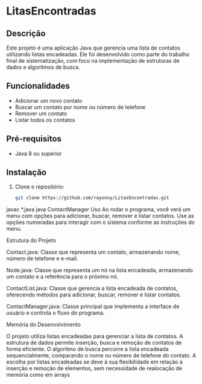 # LitasEncontradas

## Descrição
Este projeto é uma aplicação Java que gerencia uma lista de contatos utilizando listas encadeadas. Ele foi desenvolvido como parte do trabalho final de sistematização, com foco na implementação de estruturas de dados e algoritmos de busca.

## Funcionalidades
- Adicionar um novo contato
- Buscar um contato por nome ou número de telefone
- Remover um contato
- Listar todos os contatos

## Pré-requisitos
- Java 8 ou superior

## Instalação
1. Clone o repositório:
   ```bash
   git clone https://github.com/rayonny/LitasEncontradas.git
javac *.java
java ContactManager
Uso
Ao rodar o programa, você verá um menu com opções para adicionar, buscar, remover e listar contatos.
Use as opções numeradas para interagir com o sistema conforme as instruções do menu.

Estrutura do Projeto

Contact.java: Classe que representa um contato, armazenando nome, número de telefone e e-mail.

Node.java: Classe que representa um nó na lista encadeada, armazenando um contato e a referência para o próximo nó.

ContactList.java: Classe que gerencia a lista encadeada de contatos, oferecendo métodos para adicionar, buscar, remover e listar contatos.

ContactManager.java: Classe principal que implementa a interface de usuário e controla o fluxo do programa.

Memória do Desenvolvimento

O projeto utiliza listas encadeadas para gerenciar a lista de contatos. A estrutura de dados permite inserção, busca e remoção de contatos de forma eficiente.
O algoritmo de busca percorre a lista encadeada sequencialmente, comparando o nome ou número de telefone do contato. 
A escolha por listas encadeadas se deve à sua flexibilidade em relação à inserção e remoção de elementos, sem necessidade de realocação de memória como em arrays
